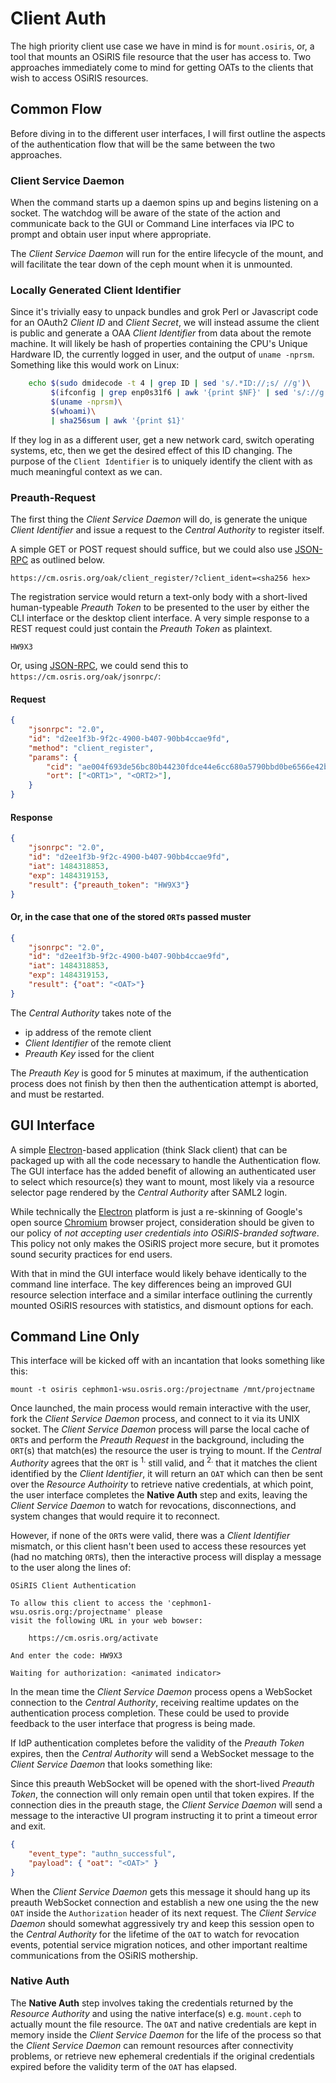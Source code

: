 Client Auth
===========

The high priority client use case we have in mind is for `mount.osiris`, or, a tool that mounts an OSiRIS file resource that the user has access to.  Two approaches immediately come to mind for getting OATs to the clients that wish to access OSiRIS resources.

## Common Flow

Before diving in to the different user interfaces, I will first outline the aspects of the authentication flow that will be the same between the two approaches.

### Client Service Daemon

When the command starts up a daemon spins up and begins listening on a socket.  The watchdog will be aware of the state of the action and communicate back to the GUI or Command Line interfaces via IPC to prompt and obtain user input where appropriate.

The *Client Service Daemon* will run for the entire lifecycle of the mount, and will facilitate the tear down of the ceph mount when it is unmounted.

### Locally Generated Client Identifier

Since it's trivially easy to unpack bundles and grok Perl or Javascript code for an OAuth2 *Client ID* and *Client Secret*, we will instead assume the client is public and generate a OAA *Client Identifier* from data about the remote machine.  It will likely be hash of properties containing the CPU's Unique Hardware ID, the currently logged in user, and the output of `uname -nprsm`.  Something like this would work on Linux:

```bash
    echo $(sudo dmidecode -t 4 | grep ID | sed 's/.*ID://;s/ //g')\
         $(ifconfig | grep enp0s31f6 | awk '{print $NF}' | sed 's/://g')\
         $(uname -nprsm)\
         $(whoami)\
         | sha256sum | awk '{print $1}'
```

If they log in as a different user, get a new network card, switch operating systems, etc, then we get the desired effect of this ID changing.  The purpose of the `Client Identifier` is to uniquely identify the client with as much meaningful context as we can.

### Preauth-Request

The first thing the *Client Service Daemon* will do, is generate the unique *Client Identifier* and issue a request to the *Central Authority* to register itself.

A simple GET or POST request should suffice, but we could also use [JSON-RPC](http://www.jsonrpc.org/specification) as outlined below.

`https://cm.osris.org/oak/client_register/?client_ident=<sha256 hex>`

The registration service would return a text-only body with a short-lived human-typeable *Preauth Token* to be presented to the user by either the CLI interface or the desktop client interface.  A very simple response to a REST request could just contain the *Preauth Token* as plaintext.

`HW9X3`

Or, using [JSON-RPC](http://www.jsonrpc.org/specification), we could send this to `https://cm.osris.org/oak/jsonrpc/`:

#### Request
```json
{
    "jsonrpc": "2.0",
    "id": "d2ee1f3b-9f2c-4900-b407-90bb4ccae9fd",
    "method": "client_register",
    "params": {
        "cid": "ae004f693de56bc80b44230fdce44e6cc680a5790bbd0be6566e42bef8f91c84",
        "ort": ["<ORT1>", "<ORT2>"],
    }
}
```

#### Response
```json
{
    "jsonrpc": "2.0",
    "id": "d2ee1f3b-9f2c-4900-b407-90bb4ccae9fd",
    "iat": 1484318853,
    "exp": 1484319153,
    "result": {"preauth_token": "HW9X3"}
}
```

#### Or, in the case that one of the stored `ORT`s passed muster
```json
{
    "jsonrpc": "2.0",
    "id": "d2ee1f3b-9f2c-4900-b407-90bb4ccae9fd",
    "iat": 1484318853,
    "exp": 1484319153,
    "result": {"oat": "<OAT>"}
}
```

The *Central Authority* takes note of the

 * ip address of the remote client
 * *Client Identifier* of the remote client
 * *Preauth Key* issed for the client

The *Preauth Key* is good for 5 minutes at maximum, if the authentication process does not finish by then then the authentication attempt is aborted, and must be restarted.

## GUI Interface

A simple [Electron](http://electron.atom.io/)-based application (think Slack client) that can be packaged up with all the code necessary to handle the Authentication flow.  The GUI interface has the added benefit of allowing an authenticated user to select which resource(s) they want to mount, most likely via a resource selector page rendered by the *Central Authority* after SAML2 login.

While technically the [Electron](http://electron.atom.io/) platform is just a re-skinning of Google's open source [Chromium](https://www.chromium.org/) browser project, consideration should be given to our policy of _not accepting user credentials into OSiRIS-branded software_.  This policy not only makes the OSiRIS project more secure, but it promotes sound security practices for end users.

With that in mind the GUI interface would likely behave identically to the command line interface.  The key differences being an improved GUI resource selection interface and a similar interface outlining the currently mounted OSiRIS resources with statistics, and dismount options for each.

## Command Line Only

This interface will be kicked off with an incantation that looks something like this:

`mount -t osiris cephmon1-wsu.osris.org:/projectname /mnt/projectname`

Once launched, the main process would remain interactive with the user, fork the *Client Service Daemon* process, and connect to it via its UNIX socket.  The *Client Service Daemon* process will parse the local cache of `ORT`s and perform the *Preauth Request* in the background, including the `ORT`(s) that match(es) the resource the user is trying to mount.  If the *Central Authority* agrees that the `ORT` is <sup>1.</sup> still valid, and <sup>2.</sup> that it matches the client identified by the *Client Identifier*, it will return an `OAT` which can then be sent over the *Resource Authoirity* to retrieve native credentials, at which point, the user interface completes the **Native Auth** step and exits, leaving the *Client Service Daemon* to watch for revocations, disconnections, and system changes that would require it to reconnect.

However, if none of the `ORT`s were valid, there was a *Client Identifier* mismatch, or this client hasn't been used to access these resources yet (had no matching `ORT`s), then the interactive process will display a message to the user along the lines of:

```
OSiRIS Client Authentication

To allow this client to access the 'cephmon1-wsu.osris.org:/projectname' please 
visit the following URL in your web bowser:

    https://cm.osris.org/activate

And enter the code: HW9X3

Waiting for authorization: <animated indicator>
```

In the mean time the *Client Service Daemon* process opens a WebSocket connection to the *Central Authority*, receiving realtime updates on the authentication process completion.  These could be used to provide feedback to the user interface that progress is being made.  

If IdP authentication completes before the validity of the *Preauth Token* expires, then the *Central Authority* will send a WebSocket message to the *Client Service Daemon* that looks something like:

Since this preauth WebSocket will be opened with the short-lived *Preauth Token*, the connection will only remain open until that token expires.  If the connection dies in the preauth stage, the *Client Service Daemon* will send a message to the interactive UI program instructing it to print a timeout error and exit.

```json
{
    "event_type": "authn_successful",
    "payload": { "oat": "<OAT>" }
}
```

When the *Client Service Daemon* gets this message it should hang up its preauth WebSocket connection and establish a new one using the the new `OAT` inside the `Authorization` header of its next request.  The *Client Service Daemon* should somewhat aggressively try and keep this session open to the *Central Authority* for the lifetime of the `OAT` to watch for revocation events, potential service migration notices, and other important realtime communications from the OSiRIS mothership.

### Native Auth

The **Native Auth** step involves taking the credentials returned by the *Resource Authority* and using the native interface(s) e.g. `mount.ceph` to actually mount the file resource.  The `OAT` and native credentials are kept in memory inside the *Client Service Daemon* for the life of the process so that the *Client Service Daemon* can remount resources after connectivity problems, or retrieve new ephemeral credentials if the original credentials expired before the validity term of the `OAT` has elapsed.
